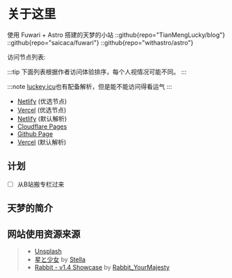 # 关于这里

使用 Fuwari + Astro 搭建的天梦的小站
::github{repo="TianMengLucky/blog"}
::github{repo="saicaca/fuwari"}
::github{repo="withastro/astro"}

访问节点列表:

:::tip
下面列表根据作者访问体验排序，每个人视情况可能不同。
:::

:::note
[luckey.icu](https://luckey.icu)也有配备解析，但是能不能访问得看运气
:::

- [Netlify](https://netlify.luckey.icu) (优选节点)
- [Vercel](https://vercel.luckey.icu) (优选节点)
- [Netlify](https://tianmeng.netlify.app) (默认解析)
- [Cloudflare Pages](https://blog.luckey.icu)
- [Github Page](https://github.luckey.icu)
- [Vercel](https://tianmeng.vercel.app) (默认解析)

## 计划
- [ ] 从B站搬专栏过来

## 天梦的简介

## 网站使用资源来源
>
> - [Unsplash](https://unsplash.com/)
> - [星と少女](https://www.pixiv.net/artworks/108916539) by [Stella](https://www.pixiv.net/users/93273965)
> - [Rabbit - v1.4 Showcase](https://civitai.com/posts/586908) by [Rabbit_YourMajesty](https://civitai.com/user/Rabbit_YourMajesty)
